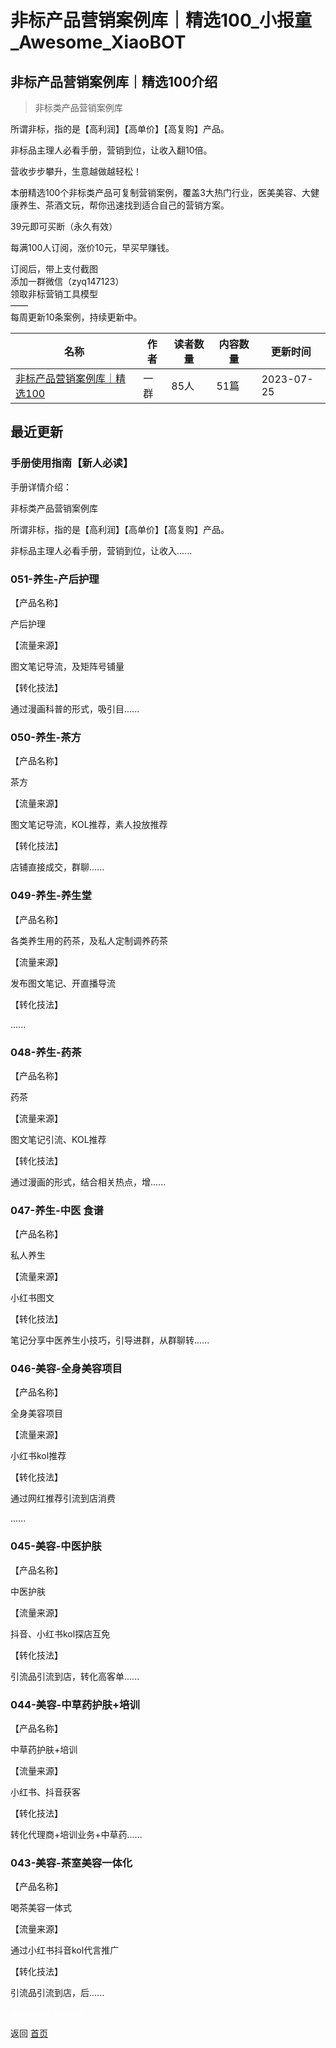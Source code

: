 # 非标产品营销案例库｜精选100_小报童_Awesome_XiaoBOT

## 非标产品营销案例库｜精选100介绍
> 非标类产品营销案例库    
    
所谓非标，指的是【高利润】【高单价】【高复购】产品。    
    
非标品主理人必看手册，营销到位，让收入翻10倍。    
    
营收步步攀升，生意越做越轻松！    
    
本册精选100个非标类产品可复制营销案例，覆盖3大热门行业，医美美容、大健康养生、茶酒文玩，帮你迅速找到适合自己的营销方案。    
    
39元即可买断（永久有效）    
    
每满100人订阅，涨价10元，早买早赚钱。    
    
订阅后，带上支付截图    
添加一群微信（zyq147123）    
领取非标营销工具模型    
——    
每周更新10条案例，持续更新中。  
  


|名称|作者|读者数量|内容数量|更新时间|
|---|---|---|---|---|
|[非标产品营销案例库｜精选100](https://xiaobot.net/p/zyq147123?refer=9c3f1c95-a052-465a-9902-f6d75080262a)|一群|85人|51篇|2023-07-25|

## 最近更新
### 手册使用指南【新人必读】

手册详情介绍：

非标类产品营销案例库

所谓非标，指的是【高利润】【高单价】【高复购】产品。

非标品主理人必看手册，营销到位，让收入......

### 051-养生-产后护理

【产品名称】

产后护理

【流量来源】

图文笔记导流，及矩阵号铺量

【转化技法】

通过漫画科普的形式，吸引目......

### 050-养生-茶方

【产品名称】

茶方

【流量来源】

图文笔记导流，KOL推荐，素人投放推荐

【转化技法】

店铺直接成交，群聊......

### 049-养生-养生堂

【产品名称】

各类养生用的药茶，及私人定制调养药茶

【流量来源】

发布图文笔记、开直播导流

【转化技法】

......

### 048-养生-药茶

【产品名称】

药茶

【流量来源】

图文笔记引流、KOL推荐

【转化技法】

通过漫画的形式，结合相关热点，增......

### 047-养生-中医 食谱

【产品名称】

私人养生

【流量来源】

小红书图文

【转化技法】

笔记分享中医养生小技巧，引导进群，从群聊转......

### 046-美容-全身美容项目

【产品名称】

全身美容项目

【流量来源】

小红书kol推荐

【转化技法】

通过网红推荐引流到店消费

......

### 045-美容-中医护肤

【产品名称】

中医护肤

【流量来源】

抖音、小红书kol探店互免

【转化技法】

引流品引流到店，转化高客单......

### 044-美容-中草药护肤+培训

【产品名称】

中草药护肤+培训

【流量来源】

小红书、抖音获客

【转化技法】

转化代理商+培训业务+中草药......

### 043-美容-茶室美容一体化

【产品名称】

喝茶美容一体式

【流量来源】

通过小红书抖音kol代言推广

【转化技法】

引流品引流到店，后......


<a href="https://github.com/Reno9527/awesome-xiaobot" style="color: white; text-decoration: none;">awesome-xiaobot</a>

返回 [首页](../README.md)
